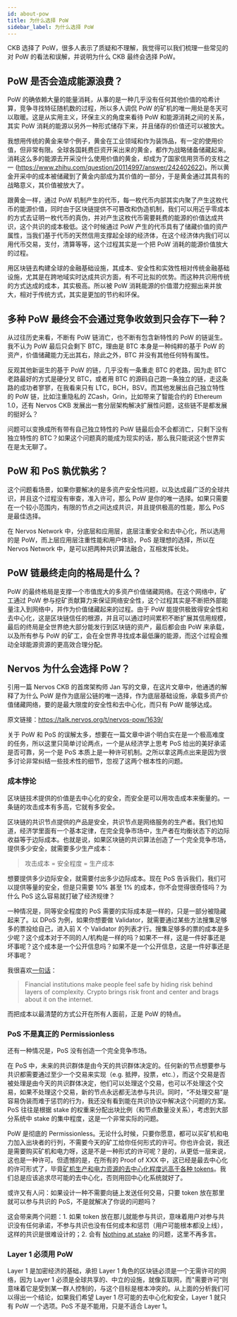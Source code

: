```yaml
---
id: about-pow
title: 为什么选择 PoW
sidebar_label: 为什么选择 PoW
---
```


CKB 选择了 PoW，很多人表示了质疑和不理解，我觉得可以我们梳理一些常见的对 PoW 的看法和误解，并说明为什么 CKB 最终会选择 PoW。

## PoW 是否会造成能源浪费？

PoW 的确依赖大量的能量消耗，从事的是一种几乎没有任何其他价值的哈希计算，竞争寻找特征随机数的过程，所以多人调侃 PoW 的矿机的唯一用处是冬天可以取暖。这是从实用主义，环保主义的角度来看待 PoW 和能源消耗之间的关系，其实 PoW 消耗的能源以另外一种形式储存下来，并且储存的价值还可以被放大。

我想用传统的黄金来举个例子，黄金在工业领域和作为装饰品，有一定的使用价值，但非常有限。全球各国耗费巨资开采出来的黄金，都作为战略储备储藏起来。消耗这么多的能源去开采没什么使用价值的黄金，却成为了国家信用货币的支柱之一 (https://www.zhihu.com/question/20114997/answer/242402622)。所以黄金开采中的成本被储藏到了黄金内部成为其价值的一部分，于是黄金通过其具有的战略意义，其价值被放大了。

跟黄金一样，通过 PoW 机制产生的代币，每一枚代币内部其实内聚了产生这枚代币的能源价值，同时由于区块链提供不可篡改和伪造机制，我们可以用近乎零成本的方式去证明一枚代币的真伪，并对产生这枚代币需要耗费的能源的价值达成共识，这个共识的成本极低。这个时候通过 PoW 产生的代币具有了储藏价值的资产属性，当我们基于代币的天然信用支撑起全球的经济体，在这个经济体内我们可以用代币交易，支付，清算等等，这个过程其实是一个把 PoW 消耗的能源价值放大的过程。

用区块链去构建全球的金融基础设施，其成本、安全性和实效性相对传统金融基础设施，尤其是在跨地域实时达成共识方面，有不可比拟的优势。而这种共识用传统的方式达成的成本，其实极高。所以被 PoW 消耗能源的价值潜力挖掘出来并放大，相对于传统方式，其实是更加的节约和环保。

## 多种 PoW 最终会不会通过竞争收敛到只会存下一种？

从过往历史来看，不断有 PoW 链消亡，也不断有包含新特性的 PoW 的链诞生。我不认为 PoW 最后只会剩下 BTC，理由是 BTC 本身是一种纯粹的基于 PoW 的资产，价值储藏能力无出其右，除此之外，BTC 并没有其他任何特有属性。

反观其他新诞生的基于 PoW 的链，几乎没有一条重走 BTC 的老路，因为走 BTC 老路最好的方式是硬分叉 BTC，或者用 BTC 的源码自己跑一条独立的链，走这条路的成功者寥寥，在我看来只有 LTC，BCH，BSV。而其他发展出自己独立特性的 PoW 链，比如注重隐私的 ZCash，Grin，比如带来了智能合约的 Ethereum 1.0，还有 Nervos CKB 发展出一套分层架构解决扩展性问题，这些链不是都发展的挺好么？

问题可以变换成所有带有自己独立特性的 PoW 链最后会不会都消亡，只剩下没有独立特性的 BTC？如果这个问题真的能成为现实的话，那么我只能说这个世界实在是太无聊了。

## PoW 和 PoS 孰优孰劣？

这个问题看场景，如果你要解决的是多资产安全性问题，以及达成最广泛的全球共识，并且这个过程没有审查，准入许可，那么 PoW 是你的唯一选择。如果只需要在一个较小范围内，有限的节点之间达成共识，并且提供极高的性能，那么 PoS 是最佳选择。

在 Nervos Network 中，分底层和应用层，底层注重安全和去中心化，所以选用的是 PoW，而上层应用层注重性能和用户体验，PoS 是理想的选择，所以在 Nervos Network 中，是可以把两种共识算法融合，互相发挥长处。


## PoW 链最终走向的格局是什么？

PoW 的最终格局是支撑一个市值庞大的多资产价值储藏网络。在这个网络中，矿工通过 PoW 参与挖矿贡献算力来保证网络安全性，这个过程其实是不断把外部能量注入到网络中，并作为价值储藏起来的过程。由于 PoW 能提供极致得安全性和去中心化，这是区块链信任的根源，并且可以通过时间累积不断扩展其信用规模，最后的终局是全世界绝大部分能发行到区块链的资产，最后都会由 PoW 来承载，以及所有参与 PoW 的矿工，会在全世界寻找成本最低廉的能源，而这个过程会推动全球能源资源的更高效合理分配。


## Nervos 为什么会选择 PoW？

引用一篇 Nervos CKB 的首席架构师 Jan 写的文章，在这片文章中，他通透的解释了为什么 PoW 是作为底层公链的唯一选择，作为底层基础设施，承载多资产价值储藏网络，要的是最大限度的安全性和去中心化，而只有 PoW 能够达成。

原文链接：https://talk.nervos.org/t/nervos-pow/1639/

关于 PoW 和 PoS 的误解太多，想要在一篇文章中讲个明白实在是一个极高难度的任务，所以这里只简单讨论两点，一个是从经济学上思考 PoS 给出的美好承诺是否可靠，另一个是 PoS 本质上是一种许可机制。之所以拿这两点出来是因为很多讨论非常纠结一些技术性的细节，忽视了这两个根本性的问题。

### 成本悖论

区块链技术提供的价值是去中心化的安全，而安全是可以用攻击成本来衡量的。一条链的攻击成本有多高，它就有多安全。

区块链的共识节点提供的产品是安全，共识节点是网络服务的生产者。我们也知道，经济学里面有一个基本定律，在完全竞争市场中，生产者在均衡状态下的边际收益等于边际成本。也就是说，如果区块链的共识算法创造了一个完全竞争市场，提供多少安全，就需要多少生产成本：

> 攻击成本 = 安全程度 = 生产成本

想要提供多少边际安全，就需要付出多少边际成本。现在 PoS 告诉我们，我们可以提供等量的安全，但是只需要 10% 甚至 1% 的成本，你不会觉得很奇怪吗？为什么 PoS 这么容易就打破了经济规律？

一种情况是，同等安全程度的 PoS 需要的实际成本是一样的，只是一部分被隐藏起来了。以 DPoS 为例，如果你想要做 Validator，就需要通过某些方法搜集足够多的票投给自己，进入前 X 个 Validator 的列表才行。搜集足够多的票的成本是多少呢？这个成本对于不同的人/机构是一样的吗？如果不一样，这是一件好事还是坏事呢？这个成本是一个公开信息吗？如果不是一个公开信息，这是一件好事还是坏事呢？

我很喜欢[一句话](https://www.bloomberg.com/opinion/articles/2019-01-16/bitcoin-and-other-cryptocurrencies-are-open-about-being-at-risk)：

> Financial institutions make people feel safe by hiding risk behind layers of complexity. Crypto brings risk front and center and brags about it on the internet.

而把成本以最清楚的方式公开在所有人面前，正是 PoW 的特点。

### PoS 不是真正的 Permissionless

还有一种情况是，PoS 没有创造一个完全竞争市场。

在 PoS 中，未来的共识群体是由今天的共识群体决定的。任何新的节点想要参与共识都需要通过至少一个交易来实现（e.g. 抵押，投票，etc.），而这个交易是否被处理是由今天的共识群体决定，他们可以处理这个交易，也可以不处理这个交易，如果不处理这个交易，新的节点永远都无法参与共识。同时，“不处理交易”是容易伪装而难于惩罚的行为，我还没有看到能在共识协议中解决这个问题的方案。PoS 往往是根据 stake 的权重来分配出块比例（和节点数量没关系），考虑到大部分系统中 stake 的集中程度，这是一个非常实际的问题。

PoW 是彻底的 Permissionless。无论什么时候，只要你愿意，都可以买矿机和电力加入出块者的行列，不需要今天的矿工给你任何形式的许可。你也许会说，我还是需要购买矿机和电力呀，这是不是一种形式的许可呢？是的，从更低一层来说，这也是一种许可。但遗憾的是，在所有的 Proof of XXX 中，这已经是最去中心化的许可形式了，毕竟[矿机生产和电力资源的去中心化程度远高于各种 tokens](https://blog.dshr.org/2018/10/gini-coefficients-of-cryptocurrencies.html)。我们总是应该追求尽可能的去中心化，否则用回中心化系统就好了。

或许又有人问：如果设计一种不需要向链上发送任何交易，只要 token 放在那里就可以参与共识的 PoS，不是就解决了你说的问题吗？

这会带来两个问题：1. 如果 token 放在那儿就能参与共识，意味着用户对参与共识没有任何承诺，不参与共识也没有任何成本和惩罚（用户可能根本都没上线），这样的共识是很难设计的；2. 会有 [Nothing at stake](https://www.google.com/search?hl=en&q=nothing+at+stake+pos) 的问题，这里不再多言。

### Layer 1 必须用 PoW

Layer 1 是加密经济的基础，承担 Layer 1 角色的区块链必须是一个无需许可的网络，因为 Layer 1 必须是全球共享的、中立的设施，就像互联网，而"需要许可“则意味着它是受到某一群人控制的，与这个目标是根本冲突的。从上面的分析我们可以得出一个结论，如果我们希望 Layer 1 尽可能的去中心化和安全，Layer 1 就只有 PoW 一个选项。PoS 不是不能用，只是不适合 Layer 1。